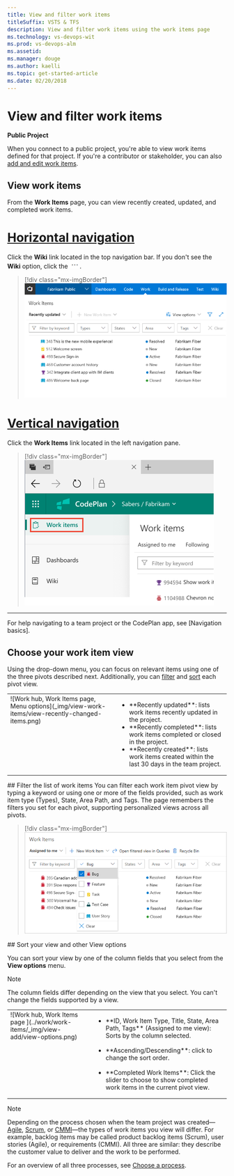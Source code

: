 ```yaml
---
title: View and filter work items 
titleSuffix: VSTS & TFS
description: View and filter work items using the work items page       
ms.technology: vs-devops-wit
ms.prod: vs-devops-alm
ms.assetid: 
ms.manager: douge
ms.author: kaelli
ms.topic: get-started-article 
ms.date: 02/20/2018
---
```



# View and filter work items  

**Public Project**  

When you connect to a public project, you're able to view work items defined for that project. If you're a contributor or stakeholder, you can also [add and edit work items](../work/work-items/view-add-work-items.md).  


## View work items 

From the **Work Items** page, you can view recently created, updated, and completed work items.   


# [Horizontal navigation](#tab/horizontal) 

Click the **Wiki** link located in the top navigation bar.  If you don't see the **Wiki** option, click the ![actions icon](../_img/icons/actions-icon.png).

> [!div class="mx-imgBorder"]
![Work hub, Work Items page ](_img/view-work-items/view-recently-updated-work-items.png)

# [Vertical navigation](#tab/vertical) 

Click the **Work Items** link located in the left navigation pane.

> [!div class="mx-imgBorder"]
![Work items link, vertical navigation](_img/view-work-items-vertical.png) 


---

For help navigating to a team project or the CodePlan app, see [Navigation basics]. 



## Choose your work item view

Using the drop-down menu, you can focus on relevant items using one of the three pivots described next. Additionally, you can [filter](#filter) and [sort](#sort) each pivot view.  

<table>
<tbody valign="top">
<tr>
<td>
![Work hub, Work Items page, Menu options](_img/view-work-items/view-recently-changed-items.png)
</td>
<td>
<ul>
<li>**Recently updated**: lists work items recently updated in the project. </li>
<li>**Recently completed**: lists work items completed or closed in the project.</li>
<li>**Recently created**: lists work items created within the last 30 days in the team project.</li>
</ul>
</td>
</tr>
</tbody>
</table>



<a id="filter" />
## Filter the list of work items
You can filter each work item pivot view by typing a keyword or using one or more of the fields provided, such as work item type (Types), State, Area Path, and Tags. The page remembers the filters you set for each pivot, supporting personalized views across all pivots.  

> [!div class="mx-imgBorder"]
![Work hub, Work Items page, Filter to show Bugs ](../work/work-items/_img/view-add/work-items-filter-bug.png)

<a id="sort" />
## Sort your view and other View options 

You can sort your view by one of the column fields that you select from the **View options** menu. 

> [!NOTE]   
> The column fields differ depending on the view that you select. You can't change the fields supported by a view. 


<table>
<tbody valign="top">
<tr>
<td>
![Work hub, Work Items page ](../work/work-items/_img/view-add/view-options.png)
</td>
<td>
<ul>
<li>**ID, Work Item Type, Title, State, Area Path, Tags** (Assigned to me view): Sorts by the column selected.<br/><br/></li>
<li>**Ascending/Descending**: click to change the sort order. <br/><br/></li>
<li>**Completed Work Items**: Click the slider to choose to show completed work items in the current pivot view.  </li>
</ul>
</td>
</tr>
</tbody>
</table>

<!---
## Copy selected items to the clipboard or email them

To select several items in a sequence, hold down the shift key. To select several non-sequential items, use the Ctrl key. Then, you can use **Ctrl+c** to copy the selected items to a clipboard. Or, you can open the context menu for the selected work items, click (![actions icon](../_img/icons/actions-icon.png)), and then choose the option you want from the menu. 

> [!div class="mx-imgBorder"]
![Work hub, Work Items page, Following view, Select work items, context menu](_img/view-add/following-context-menu.png)

-->


>[!NOTE]  
>Depending on the process chosen when the team project was created&mdash;[Agile](../work/work-items/guidance/agile-process-workflow.md), [Scrum](../work/work-items/guidance/scrum-process-workflow.md), or [CMMI](../work/work-items/guidance/cmmi-process-workflow.md)&mdash;the types of work items you view will differ. For example, backlog items may be called product backlog items (Scrum), user stories (Agile), or requirements (CMMI). All three are similar: they describe the customer value to deliver and the work to be performed.
>
> For an overview of all three processes, see [Choose a process](../work/work-items/guidance/choose-process.md). 


